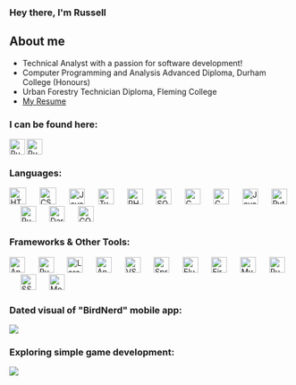 ### Hey there, I'm Russell 

## About me
- Technical Analyst with a passion for software development!
- Computer Programming and Analysis Advanced Diploma, Durham College (Honours)
- Urban Forestry Technician Diploma, Fleming College
- [My Resume](https://russellwaring.github.io/resume/)

### I can be found here:

[<img align="left" alt="Russell Waring | LinkedIn" title="LinkedIn" width="28px" src="https://cdn.jsdelivr.net/npm/simple-icons@v3/icons/linkedin.svg"/>][linkedin]
[<img alt="Russell Waring | Instagram" width="28px" title="Instagram" src="https://upload.wikimedia.org/wikipedia/commons/thumb/e/e7/Instagram_logo_2016.svg/132px-Instagram_logo_2016.svg.png?20210403190622"/>][instagram]

### Languages:
<p>
    <img alt="HTML logo" title="HTML" width="30px" src="https://camo.githubusercontent.com/6647554cf19482c32acc6a6a3b8bd68b845fafabd474595e7e92dead3075c3ea/68747470733a2f2f63646e2e6a7364656c6976722e6e65742f67682f64657669636f6e732f64657669636f6e2f69636f6e732f68746d6c352f68746d6c352d6f726967696e616c2e737667"/> 
    &nbsp;&nbsp;&nbsp;&nbsp;
    <img alt="CSS logo" title="CSS" width="30px" src="https://camo.githubusercontent.com/4eaf7f26830ffa4bc4c4502a24e9be29fa2796208648a805e8f610da811aeb05/68747470733a2f2f63646e2e6a7364656c6976722e6e65742f67682f64657669636f6e732f64657669636f6e2f69636f6e732f637373332f637373332d6f726967696e616c2e737667"/> 
    &nbsp;&nbsp;&nbsp;&nbsp;
    <img alt="JavaScript logo" title="JavaScript" width="28px" src="https://camo.githubusercontent.com/426c1121b29abc64a6b1af1e3aa3091abb38e39c87054720b765af1425c74e7f/68747470733a2f2f63646e2e6a7364656c6976722e6e65742f67682f64657669636f6e732f64657669636f6e2f69636f6e732f6a6176617363726970742f6a6176617363726970742d6f726967696e616c2e737667"/>
    &nbsp;&nbsp;&nbsp;&nbsp;
    <img alt="TypeScript logo" title="TypeScript" width="28px" src="https://upload.wikimedia.org/wikipedia/commons/4/4c/Typescript_logo_2020.svg"/>
    &nbsp;&nbsp;&nbsp;&nbsp;
    <img alt="PHP logo" title="PHP" width="28px" src="https://cdn.worldvectorlogo.com/logos/php-1.svg"/>
    &nbsp;&nbsp;&nbsp;&nbsp;
    <img alt="SQL logo" title="SQL" width="28px" src="https://upload.wikimedia.org/wikipedia/commons/8/87/Sql_data_base_with_logo.png"/>
    &nbsp;&nbsp;&nbsp;&nbsp;
    <img alt="C sharp logo" title="C#" width="28px" src="https://seeklogo.com/images/C/c-sharp-c-logo-02F17714BA-seeklogo.com.png"/> 
    &nbsp;&nbsp;&nbsp;&nbsp;
    <img alt="C plus plus logo" title="C++" width="28px" src="https://upload.wikimedia.org/wikipedia/commons/thumb/1/18/ISO_C%2B%2B_Logo.svg/1828px-ISO_C%2B%2B_Logo.svg.png"/> 
    &nbsp;&nbsp;&nbsp;&nbsp;
    <img alt="Java logo" title="Java" width="28px" src="https://camo.githubusercontent.com/0d4b500c99671bf83bcb747e4f25f3da28765f2bbb4cdd9733c09f9a46381aaa/68747470733a2f2f63646e2e6a7364656c6976722e6e65742f67682f64657669636f6e732f64657669636f6e2f69636f6e732f6a6176612f6a6176612d6f726967696e616c2e737667"/> 
    &nbsp;&nbsp;&nbsp;&nbsp;
    <img alt="Python logo" title="Python" width="28px" src="http://clipart-library.com/images_k/python-logo-transparent/python-logo-transparent-5.png"/>
    &nbsp;&nbsp;&nbsp;&nbsp;
    <img alt="Ruby logo" title="Ruby" width="28px" src="https://upload.wikimedia.org/wikipedia/commons/7/73/Ruby_logo.svg"/>
    &nbsp;&nbsp;&nbsp;&nbsp;
    <img alt="Dart logo" title="Dart Programming Language" width="28px" src="https://cdn.worldvectorlogo.com/logos/dart.svg"/>
    &nbsp;&nbsp;&nbsp;&nbsp; 
    <img alt="COBOL logo" title="COBOL" width="28px" src="https://static.javatpoint.com/tutorial/cobol/images/cobol-tutorial.png"/>
    &nbsp;&nbsp;&nbsp;&nbsp;
</p>

 ### Frameworks & Other Tools:
 <p>
     <img alt="Android Studio logo" title="Android Studio" width=28px" src="https://camo.githubusercontent.com/e70b799e72de2cbcbdfc253cc4dfd3fb42eb4923972611b9e68f206b4bdff88f/68747470733a2f2f63646e2e6a7364656c6976722e6e65742f67682f64657669636f6e732f64657669636f6e2f69636f6e732f616e64726f696473747564696f2f616e64726f696473747564696f2d6f726967696e616c2e737667"/>
    &nbsp;&nbsp;&nbsp;&nbsp;
    <img alt="Ruby on Rails logo" title="Ruby on Rails" width="28px" src="https://www.svgrepo.com/show/376345/rails.svg"/>
    &nbsp;&nbsp;&nbsp;&nbsp; 
    <img alt="Laravel logo" title="Laravel" width="28px" src="https://upload.wikimedia.org/wikipedia/commons/9/9a/Laravel.svg"/>
    &nbsp;&nbsp;&nbsp;&nbsp;
    <img alt="Angular logo" title="Angular" width="28px" src="https://upload.wikimedia.org/wikipedia/commons/c/cf/Angular_full_color_logo.svg"/>
    &nbsp;&nbsp;&nbsp;&nbsp; 
    <img alt="VS 2019 logo" title=".NET" width="28px" src="https://upload.wikimedia.org/wikipedia/commons/thumb/5/59/Visual_Studio_Icon_2019.svg/512px-Visual_Studio_Icon_2019.svg.png"/>
    &nbsp;&nbsp;&nbsp;&nbsp; 
    <img alt="Spring Framework logo" title="Spring Framework" width="28px" src="https://camo.githubusercontent.com/6d836114e08a9f246b20f8b589a26010ddf99f37b90a157e1df38e19705a5ea5/68747470733a2f2f63646e2e6a7364656c6976722e6e65742f67682f64657669636f6e732f64657669636f6e2f69636f6e732f737072696e672f737072696e672d6f726967696e616c2e737667"/>
    &nbsp;&nbsp;&nbsp;&nbsp; 
    <img alt="Flutter logo" title="Flutter" width="28px" src="https://cdn.worldvectorlogo.com/logos/flutter.svg"/>
    &nbsp;&nbsp;&nbsp;&nbsp; 
    <img alt="Firebase logo" title="Firebase" width="28px" src="https://www.vectorlogo.zone/logos/firebase/firebase-icon.svg"/>    
    &nbsp;&nbsp;&nbsp;&nbsp;
    <img alt="MySQL logo" title="MySQL" width="28px" src="https://cdn.worldvectorlogo.com/logos/mysql-6.svg"/>
    &nbsp;&nbsp;&nbsp;&nbsp; 
    <img alt="Ruby on Rails logo" title="PostgreSQL" width="28px" src="https://cdn.worldvectorlogo.com/logos/postgresql.svg"/>
    &nbsp;&nbsp;&nbsp;&nbsp; 
    <img alt="SSMS" title="Microsoft SQL Server Management Studio" width="28px" src="https://seeklogo.com/images/M/microsoft-sql-server-logo-96AF49E2B3-seeklogo.com.png"/>
    &nbsp;&nbsp;&nbsp;&nbsp; 
    <img alt="MongoDB logo" title="MongoDB" width="28px" src="https://cdn.worldvectorlogo.com/logos/mongodb-icon-1.svg"/>
    &nbsp;&nbsp;&nbsp;&nbsp;    
</p>

### Dated visual of "BirdNerd" mobile app:

![](https://github.com/RussellWaring/GIFS/blob/main/birdnerd-vid.gif)

### Exploring simple game development:

![](https://github.com/RussellWaring/GIFS/blob/main/2dgame.gif)

<br />
<br />

[linkedin]: https://www.linkedin.com/in/russell-waring-476372a4/
[instagram]: https://www.instagram.com/russellwaring/
